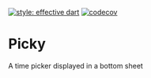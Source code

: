 [![style: effective dart](https://img.shields.io/badge/style-effective_dart-40c4ff.svg)](https://pub.dev/packages/effective_dart)
[![codecov](https://codecov.io/gh/kiesman99/bottom_sheet_duration_picker/branch/master/graph/badge.svg)](https://codecov.io/gh/kiesman99/bottom_sheet_duration_picker)

# Picky

A time picker displayed in a bottom sheet
